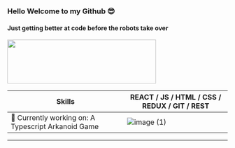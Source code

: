 ### Hello Welcome to my Github 😎
#### Just getting better at code before the robots take over
<img src="https://media.giphy.com/media/xUPGGDNsLvqsBOhuU0/giphy.gif" width="340" height="100" />

Skills| REACT / JS / HTML / CSS / REDUX / GIT / REST
------|---------------------------------------------
🔭 Currently working on: A Typescript Arkanoid Game |![image (1)](https://user-images.githubusercontent.com/66640425/127927337-29c04076-5abe-4bb2-875b-11953ac235b2.png)
----------------------------


